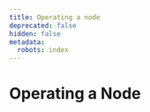 ```yaml
---
title: Operating a node
deprecated: false
hidden: false
metadata:
  robots: index
---
```


# Operating a Node
